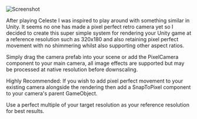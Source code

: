 ![Screenshot](https://i.dbr.ee/QcZL/original_Screenshot_32.png)

After playing Celeste I was inspired to play around with something similar in Unity. It seems no one has made a pixel perfect retro camera yet so I decided to create this super simple system for rendering your Unity game at a reference resolution such as 320x180 and also retaining pixel perfect movement with no shimmering whilst also supporting other aspect ratios.

Simply drag the camera prefab into your scene or add the PixelCamera component to your main camera, all image effects are supported but may be processed at native resolution before downscaling.

Highly Recommended: If you wish to add pixel perfect movement to your existing camera alongside the rendering then add a SnapToPixel component to your camera's parent GameObject.

Use a perfect multiple of your target resolution as your reference resolution for best results.
